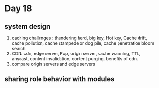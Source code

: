 # Day 18

## system design
1. caching challenges : thundering herd, big key, Hot key, Cache drift, cache pollution, cache stampede or dog pile, cache penetration
bloom search
2. CDN: cdn, edge server, Pop, origin server, cache warming, TTL, anycast, content invalidation, content purging. benefits of cdn.
3. compare origin servers and edge servers

## sharing role behavior with modules